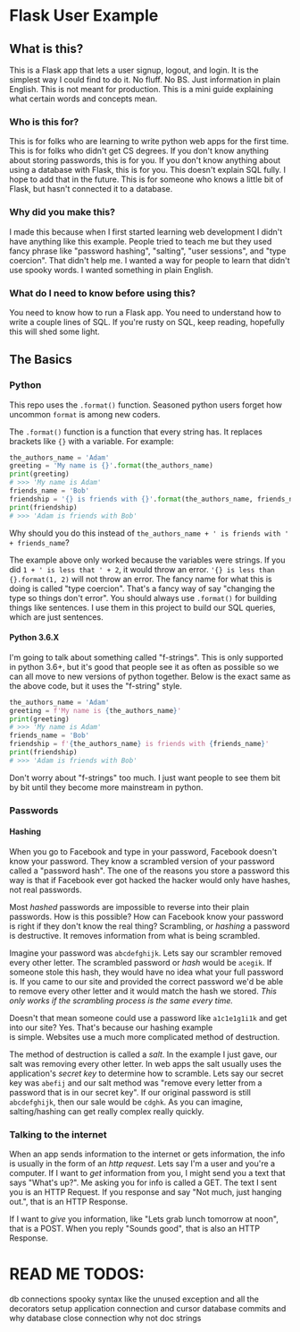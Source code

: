 # Flask User Example 

## What is this?

This is a Flask app that lets a user signup, logout, and login. It is the simplest way I could find to do it. 
No fluff. No BS. Just information in plain English. This is not meant for production. This is a mini guide explaining 
what certain words and concepts mean.

### Who is this for?

This is for folks who are learning to write python web apps for the first time. This is for folks who didn't get CS
degrees. If you don't know anything about storing passwords, this is for you. If you don't know anything about using 
a database with Flask, this is for you. This doesn't explain SQL fully. I hope to add that in the future. This is for 
someone who knows a little bit of Flask, but hasn't connected it to a database. 

### Why did you make this?

I made this because when I first started learning web development I didn't have anything like this example. People tried to 
teach me but they used fancy phrase like "password hashing", "salting", "user sessions", and "type coercion". That didn't help me.
I wanted a way for people to learn that didn't use spooky words. I wanted something in plain English.

### What do I need to know before using this?

You need to know how to run a Flask app. You need to understand how to write a couple lines of SQL. If you're rusty on 
SQL, keep reading, hopefully this will shed some light.

## The Basics

### Python

This repo uses the `.format()` function. Seasoned python users forget how uncommon `format` is among new coders.

The `.format()` function is a function that every string has. It replaces brackets like `{}` with a variable. For 
example:

```python
the_authors_name = 'Adam'
greeting = 'My name is {}'.format(the_authors_name)
print(greeting)
# >>> 'My name is Adam'
friends_name = 'Bob'
friendship = '{} is friends with {}'.format(the_authors_name, friends_name)
print(friendship)
# >>> 'Adam is friends with Bob'
```

Why should you do this instead of `the_authors_name + ' is friends with ' + friends_name`?

The example above only worked because the variables were strings. If you did `1 + ' is less that ' + 2`, it would throw 
an error. `'{} is less than {}.format(1, 2)` will not throw an error. The fancy name for what this is doing is called 
"type coercion". That's a fancy way of say "changing the type so things don't error". You should always use `.format()` 
for building things like sentences. I use them in this project to build our SQL queries, which are just sentences.

#### Python 3.6.X

I'm going to talk about something called "f-strings". This is only supported in python 3.6+, but it's good that people 
see it as often as possible so we can all move to new versions of python together. Below is the exact same as the above code, 
but it uses the "f-string" style.

```python
the_authors_name = 'Adam'
greeting = f'My name is {the_authors_name}'
print(greeting)
# >>> 'My name is Adam'
friends_name = 'Bob'
friendship = f'{the_authors_name} is friends with {friends_name}'
print(friendship)
# >>> 'Adam is friends with Bob'
```

Don't worry about "f-strings" too much. I just want people to see them bit by bit until they become more mainstream in python.

### Passwords

#### Hashing

When you go to Facebook and type in your password, Facebook doesn't know your password. They know a scrambled version 
of your password called a "password hash". The one of the reasons you store a password this way is that if Facebook ever got 
hacked the hacker would only have hashes, not real passwords.

Most _hashed_ passwords are impossible to reverse into their plain passwords. How is this possible? How can Facebook know your password 
is right if they don't know the real thing? Scrambling, or _hashing_ a password is destructive. It removes information from what is being scrambled. 

Imagine your password was `abcdefghijk`. Lets say our scrambler removed every other letter. The scrambled password or _hash_ would be `acegik`. If someone 
stole this hash, they would have no idea what your full password is. If you came to our site and provided the correct password 
we'd be able to remove every other letter and it would match the hash we stored. *This only works if the scrambling process is the same every time.*

Doesn't that mean someone could use a password like `a1c1e1g1i1k` and get into our site? Yes. That's because our hashing example  
is simple. Websites use a much more complicated method of destruction.

The method of destruction is called a _salt_. In the example I just gave, our salt was removing every other letter. In web apps 
the salt usually uses the application's _secret key_ to determine how to scramble. Lets say our secret key was `abefij` and our 
salt method was "remove every letter from a password that is in our secret key". If our original password is still `abcdefghijk`, 
then our sale would be `cdghk`. As you can imagine, salting/hashing can get really complex really quickly.

### Talking to the internet

When an app sends information to the internet or gets information, the info is usually in the form of an _http request_. Lets say 
I'm a user and you're a computer. If I want to _get_ information from you, I might send you a text that says "What's up?". Me asking 
you for info is called a GET. The text I sent you is an HTTP Request. If you response and say "Not much, just hanging out.", that 
is an HTTP Response. 

If I want to _give_ you information, like "Lets grab lunch tomorrow at noon", that is a POST. When you reply "Sounds good", that 
is also an HTTP Response.

# READ ME TODOS: 

db connections
spooky syntax like the unused exception and all the decorators
setup application
connection and cursor
database commits and why
database close connection
why not doc strings